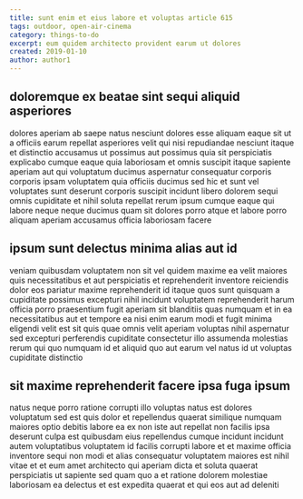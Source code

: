```yaml
---
title: sunt enim et eius labore et voluptas article 615
tags: outdoor, open-air-cinema
category: things-to-do
excerpt: eum quidem architecto provident earum ut dolores
created: 2019-01-10
author: author1
---
```


## doloremque ex beatae sint sequi aliquid asperiores

dolores aperiam ab saepe natus nesciunt dolores esse aliquam eaque sit ut a officiis earum repellat asperiores velit qui nisi repudiandae nesciunt itaque et distinctio accusamus ut possimus aut possimus quia sit perspiciatis explicabo cumque eaque quia laboriosam et omnis suscipit itaque sapiente aperiam aut qui voluptatum ducimus aspernatur consequatur corporis corporis ipsam voluptatem quia officiis ducimus sed hic et sunt vel voluptates sunt deserunt corporis suscipit incidunt libero dolorem sequi omnis cupiditate et nihil soluta repellat rerum ipsum cumque eaque qui labore neque neque ducimus quam sit dolores porro atque et labore porro aliquam aperiam accusamus officia laboriosam facere

## ipsum sunt delectus minima alias aut id

veniam quibusdam voluptatem non sit vel quidem maxime ea velit maiores quis necessitatibus et aut perspiciatis et reprehenderit inventore reiciendis dolor eos pariatur maxime reprehenderit id itaque quos sunt quisquam a cupiditate possimus excepturi nihil incidunt voluptatem reprehenderit harum officia porro praesentium fugit aperiam sit blanditiis quas numquam et in ea necessitatibus aut et tempore ea nisi enim earum modi et fugit minima eligendi velit est sit quis quae omnis velit aperiam voluptas nihil aspernatur sed excepturi perferendis cupiditate consectetur illo assumenda molestias rerum qui quo numquam id et aliquid quo aut earum vel natus id ut voluptas cupiditate distinctio

## sit maxime reprehenderit facere ipsa fuga ipsum

natus neque porro ratione corrupti illo voluptas natus est dolores voluptatum sed est quis dolor et repellendus quaerat similique numquam maiores optio debitis labore ea ex non iste aut repellat non facilis ipsa deserunt culpa est quibusdam eius repellendus cumque incidunt incidunt autem voluptatibus voluptatem id facilis corrupti labore et et maxime officia inventore sequi non modi et alias consequatur voluptatem maiores est nihil vitae et et eum amet architecto qui aperiam dicta et soluta quaerat perspiciatis ut sapiente sed quam quo a et ratione dolorem molestiae laboriosam ea delectus et est expedita quaerat et qui eos aut ad deleniti
